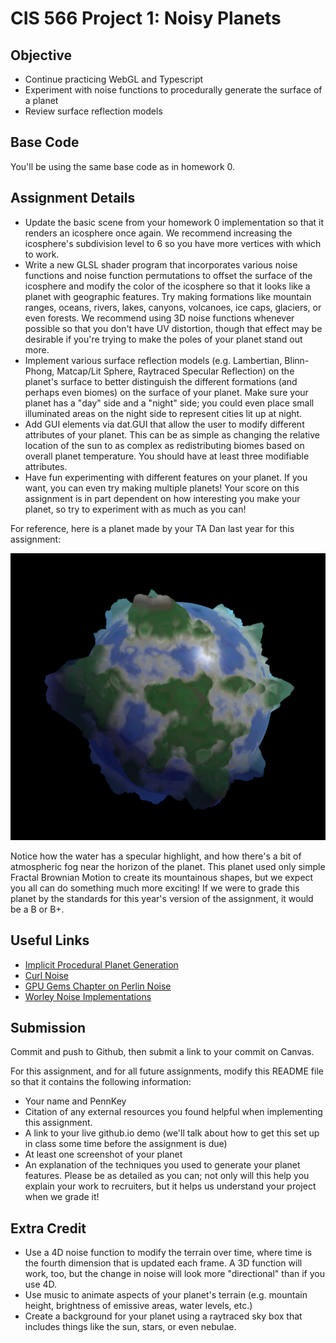 # CIS 566 Project 1: Noisy Planets

## Objective
- Continue practicing WebGL and Typescript
- Experiment with noise functions to procedurally generate the surface of a planet
- Review surface reflection models

## Base Code
You'll be using the same base code as in homework 0.

## Assignment Details
- Update the basic scene from your homework 0 implementation so that it renders
an icosphere once again. We recommend increasing the icosphere's subdivision
level to 6 so you have more vertices with which to work.
- Write a new GLSL shader program that incorporates various noise functions and
noise function permutations to offset the surface of the icosphere and modify
the color of the icosphere so that it looks like a planet with geographic
features. Try making formations like mountain ranges, oceans, rivers, lakes,
canyons, volcanoes, ice caps, glaciers, or even forests. We recommend using
3D noise functions whenever possible so that you don't have UV distortion,
though that effect may be desirable if you're trying to make the poles of your
planet stand out more.
- Implement various surface reflection models (e.g. Lambertian, Blinn-Phong,
Matcap/Lit Sphere, Raytraced Specular Reflection) on the planet's surface to
better distinguish the different formations (and perhaps even biomes) on the
surface of your planet. Make sure your planet has a "day" side and a "night"
side; you could even place small illuminated areas on the night side to
represent cities lit up at night.
- Add GUI elements via dat.GUI that allow the user to modify different
attributes of your planet. This can be as simple as changing the relative
location of the sun to as complex as redistributing biomes based on overall
planet temperature. You should have at least three modifiable attributes.
- Have fun experimenting with different features on your planet. If you want,
you can even try making multiple planets! Your score on this assignment is in
part dependent on how interesting you make your planet, so try to
experiment with as much as you can!

For reference, here is a planet made by your TA Dan last year for this
assignment:

![](danPlanet.png)

Notice how the water has a specular highlight, and how there's a bit of
atmospheric fog near the horizon of the planet. This planet used only simple
Fractal Brownian Motion to create its mountainous shapes, but we expect you all
can do something much more exciting! If we were to grade this planet by the
standards for this year's version of the assignment, it would be a B or B+.

## Useful Links
- [Implicit Procedural Planet Generation](https://static1.squarespace.com/static/58a1bc3c3e00be6bfe6c228c/t/58a4d25146c3c4233fb15cc2/1487196929690/ImplicitProceduralPlanetGeneration-Report.pdf)
- [Curl Noise](https://petewerner.blogspot.com/2015/02/intro-to-curl-noise.html)
- [GPU Gems Chapter on Perlin Noise](http://developer.download.nvidia.com/books/HTML/gpugems/gpugems_ch05.html)
- [Worley Noise Implementations](https://thebookofshaders.com/12/)


## Submission
Commit and push to Github, then submit a link to your commit on Canvas.

For this assignment, and for all future assignments, modify this README file
so that it contains the following information:
- Your name and PennKey
- Citation of any external resources you found helpful when implementing this
assignment.
- A link to your live github.io demo (we'll talk about how to get this set up
in class some time before the assignment is due)
- At least one screenshot of your planet
- An explanation of the techniques you used to generate your planet features.
Please be as detailed as you can; not only will this help you explain your work
to recruiters, but it helps us understand your project when we grade it!

## Extra Credit
- Use a 4D noise function to modify the terrain over time, where time is the
fourth dimension that is updated each frame. A 3D function will work, too, but
the change in noise will look more "directional" than if you use 4D.
- Use music to animate aspects of your planet's terrain (e.g. mountain height,
  brightness of emissive areas, water levels, etc.)
- Create a background for your planet using a raytraced sky box that includes
things like the sun, stars, or even nebulae.
